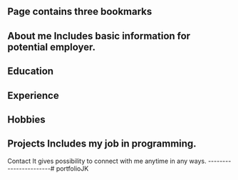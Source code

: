 Page contains three bookmarks
-----------------------
About me
Includes basic information for potential employer.
---
Education
---
Experience
--- 
Hobbies
-----------------------
Projects
Includes my job in programming.
-----------------------
Contact
It gives possibility to connect with me anytime in any ways.
-----------------------# portfolioJK
